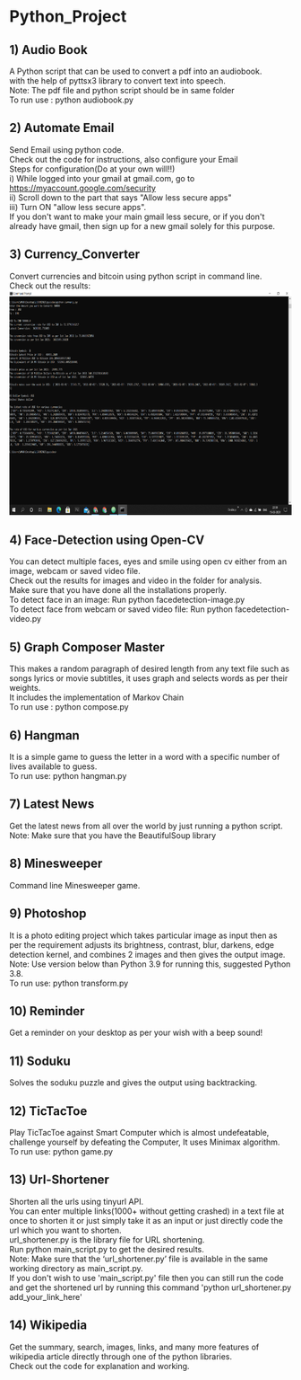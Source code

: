 # Python_Project

## 1) Audio Book
A Python script that can be used to convert a pdf into an audiobook.<br/>
with the help of pyttsx3 library to convert text into speech.<br/>
Note: The pdf file and python script should be in same folder<br/>
To run use : python audiobook.py

## 2) Automate Email
Send Email using python code.<br/>
Check out the code for instructions, also configure your Email<br/>
Steps for configuration(Do at your own will!!)<br/>
i) While logged into your gmail at gmail.com, go to https://myaccount.google.com/security<br/>
ii) Scroll down to the part that says "Allow less secure apps"<br/>
iii) Turn ON "allow less secure apps".<br/>
If you don't want to make your main gmail less secure, or if you don't already have gmail, then sign up for a new gmail solely for this purpose.

## 3) Currency_Converter
Convert currencies and bitcoin using python script in command line.<br/>
Check out the results:<br/>
<img src="currency_converter/Result/Screenshot (778).png" height = 400 width = 800>

## 4) Face-Detection using Open-CV
You can detect multiple faces, eyes and smile using open cv either from an image, webcam or saved video file.<br/>
Check out the results for images and video in the folder for analysis.<br/>
Make sure that you have done all the installations properly.<br/>
To detect face in an image: Run python facedetection-image.py<br/>
To detect face from webcam or saved video file: Run python facedetection-video.py<br/>

## 5) Graph Composer Master
This makes a random paragraph of desired length from any text file such as songs lyrics or movie subtitles, it uses graph and selects words as per their weights.<br/>
It includes the implementation of Markov Chain<br/>
To run use : python compose.py

## 6) Hangman
It is a simple game to guess the letter in a word with a specific number of lives available to guess.<br/>
To run use: python hangman.py

## 7) Latest News
Get the latest news from all over the world by just running a python script.<br/>
Note: Make sure that you have the BeautifulSoup library

## 8) Minesweeper
Command line Minesweeper game.

## 9) Photoshop
It is a photo editing project which takes particular image as input then as per the requirement adjusts its brightness, contrast, blur, darkens, edge detection kernel, and combines 2 images and then gives the output image.<br/>
Note: Use version below than Python 3.9 for running this, suggested Python 3.8.<br/>
To run use: python transform.py

## 10) Reminder
Get a reminder on your desktop as per your wish with a beep sound!

## 11) Soduku
Solves the soduku puzzle and gives the output using backtracking.

## 12) TicTacToe
Play TicTacToe against Smart Computer which is almost undefeatable, challenge yourself by defeating the Computer, It uses Minimax algorithm.<br/>
To run use: python game.py

## 13) Url-Shortener
Shorten all the urls using tinyurl API.<br/>
You can enter multiple links(1000+ without getting crashed) in a text file at once to shorten it or just simply take it as an input or just directly code the url which you want to shorten.<br/>
url_shortener.py is the library file for URL shortening.<br/>
Run python main_script.py to get the desired results.<br/>
Note: Make sure that the ‘url_shortener.py’ file is available in the same working directory as main_script.py.<br/>
If you don't wish to use 'main_script.py' file then you can still run the code and get the shortened url by running this command 'python url_shortener.py add_your_link_here'

## 14) Wikipedia
Get the summary, search, images, links, and many more features of wikipedia article directly through one of the python libraries.<br/>
Check out the code for explanation and working.
